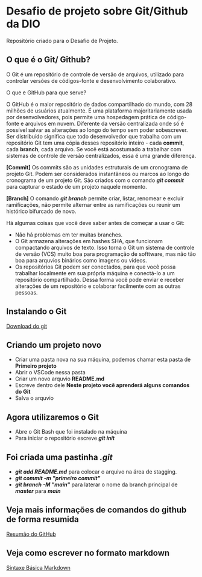 # Desafio de projeto sobre Git/Github da DIO
Repositório criado para o Desafio de Projeto.

## O que é o Git/ Github?

 O Git é um repositório de controle de versão de arquivos, utilizado para controlar versões de códigos-fonte e desenvolvimento colaborativo.
 
 O que e GitHub para que serve?
 
O GitHub é o maior repositório de dados compartilhado do mundo, com 28 milhões de usuários atualmente. É uma plataforma majoritariamente usada por desenvolvedores, pois permite uma hospedagem prática de código-fonte e arquivos em nuvem. Diferente da versão centralizada onde só é possível salvar as alterações ao longo do tempo sem poder sobescrever. Ser distribuído significa que todo desenvolvedor que trabalha com um repositório Git tem uma cópia desses repositório inteiro - cada **commit**, cada **branch**, cada arquivo. Se você está acostumado a trabalhar com sistemas de controle de versão centralizados, essa é uma grande diferença.

**[Commit]**
 Os commits são as unidades estruturais de um cronograma de projeto Git. Podem ser considerados instantâneos ou marcos ao longo do cronograma de um projeto Git. São criados com o comando ***git commit*** para capturar o estado de um projeto naquele momento.

**[Branch]**
 O comando ***git branch*** permite criar, listar, renomear e excluir ramificações, não permite alternar entre as ramificações ou reunir um histórico bifurcado de novo.

 Há algumas coisas que você deve saber antes de começar a usar o Git:

- Não há problemas em ter muitas branches.
- O Git armazena alterações em hashes SHA, que funcionam compactando arquivos de texto. Isso torna o Git um sistema de controle de versão (VCS) muito boa para programação de softtware, mas não tão boa para arquvios binários como imagens ou vídeos.
- Os repositórios Git podem ser conectados, para que você possa trabalhar localmente em sua própria máquina e conectá-lo a um repositório compartilhado. Dessa forma você pode enviar e receber alterações de um repositório e colaborar facilmente com as outras pessoas.

## Instalando o Git
[Download do git](https://git-scm.com/downloads)

## Criando um projeto novo

- Criar uma pasta nova na sua máquina, podemos chamar esta pasta de **Primeiro projeto**
- Abrir o VSCode nessa pasta
- Criar um novo arquvio **README.md**
- Escreve dentro dele **Neste projeto você aprenderá alguns comandos do Git**
- Salva o arquvio
## Agora utilizaremos o Git 
- Abre o Git Bash que foi instalado na máquina
- Para iniciar o repositório escreve ***git init*** 
## Foi criada uma pastinha ***.git***
- ***git add README.md*** para colocar o arquivo na área de stagging.
- ***git commit -m "primeiro commit"*** 
- ***git branch -M "main"*** para laterar o nome da branch principal de ***master*** para ***main***

## Veja mais informações de comandos do github de forma resumida
[Resumão do GitHub](https://training.github.com/downloads/pt_PT/github-git-cheat-sheet.pdf)

## Veja como escrever no formato markdown

[Sintaxe Básica Markdown](https://www.markdownguide.org/basic-syntax/)
